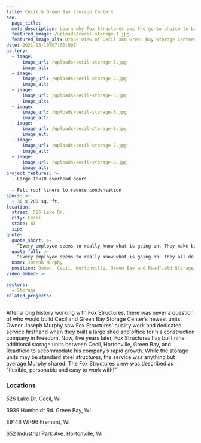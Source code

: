 ```yaml
---
title: Cecil & Green Bay Storage Centers
seo:
  page_title:
  meta_description: Learn why Fox Structures was the go-to choice to build Cecil and Green Bay Storage Center’s newest units.
  featured_image: /uploads/cecil-storage-1.jpg
  featured_image_alt: Drone view of Cecil and Green Bay Storage Centers
date: 2021-05-10T07:00:00Z
gallery: 
  - image: 
      image_url: /uploads/cecil-storage-1.jpg
      image_alt:
  - image: 
      image_url: /uploads/cecil-storage-2.jpg
      image_alt:
  - image: 
      image_url: /uploads/cecil-storage-3.jpg
      image_alt:
  - image: 
      image_url: /uploads/cecil-storage-5.jpg
      image_alt:
  - image: 
      image_url: /uploads/cecil-storage-6.jpg
      image_alt:
  - image: 
      image_url: /uploads/cecil-storage-7.jpg
      image_alt:
  - image: 
      image_url: /uploads/cecil-storage-8.jpg
      image_alt:
project_features: >-
  - Large 10×10 overhead doors
  
  - Felt roof liners to reduce condensation
specs: >-
  - 30 x 200 sq. ft.
location:
  street: 526 Lake Dr.
  city: Cecil
  state: WI
  zip:
quote:
  quote_short: >-
    “Every employee seems to really know what is going on. They make building easy and are always watching out for us.”
  quote_full: >-
    “Every employee seems to really know what is going on. They all do a good job. When it’s done, I know it’ll be done right. I don’t have to do any callbacks or when I do, I know it’ll be taken care of. I can’t say it enough … anyone you talk to there—whether it’s the office staff or crew members on the job site—everyone is very personable and nice to deal with, accommodating and decent. They make building easy and are always watching out for us. Not only would I recommend them, but I have recommended them. The biggest compliment I can give is to recommend them to others.”
  name: Joseph Murphy
  position: Owner, Cecil, Hortonville, Green Bay and Readfield Storage Centers
video_embed: >-

sectors:
  - Storage
related_projects: 
---
```


After a long history working with Fox Structures, there was never a question of who would build Cecil and Green Bay Storage Center’s newest units. Owner Joseph Murphy saw Fox Structures’ quality work and dedicated service firsthand when they built a large shed and office for his construction company in Freedom. Now, five years later, Fox Structures has built nine additional storage units between Cecil, Hortonville, Green Bay, and Readfield to accommodate his company’s rapid growth. While the storage units may be standard steel structures, the service was anything but average Murphy shared. The Fox Structures crew was described as “flexible, personable and easy to work with!”

### Locations

526 Lake Dr.
Cecil, WI

3939 Humboldt Rd.
Green Bay, WI

E9146 WI-96
Fremont, WI

652 Industrial Park Ave.
Hortonville, WI
